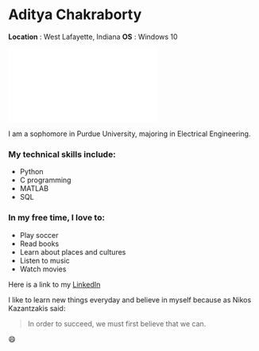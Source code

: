 # Aditya Chakraborty

**Location** : West Lafayette, Indiana
**OS** : Windows 10 

![picture](file:///C:/Users/chakra17/Desktop/OLE/Pic.html)


I am a sophomore in Purdue University, majoring in Electrical Engineering.

### My technical skills include:
* Python
* C programming
* MATLAB
* SQL

### In my free time, I love to:
* Play soccer
* Read books
* Learn about places and cultures 
* Listen to music
* Watch movies

Here is a link to my [LinkedIn](https://www.linkedin.com/in/aditya-chakraborty-4a7b88130/)

I like to learn new things everyday and believe in myself because as Nikos Kazantzakis said:
> In order to succeed, we must first believe that we can.

:smile:
